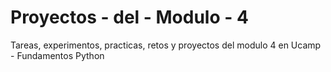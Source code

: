 # Proyectos - del - Modulo - 4
Tareas, experimentos, practicas, retos y proyectos del modulo 4 en Ucamp - Fundamentos Python
